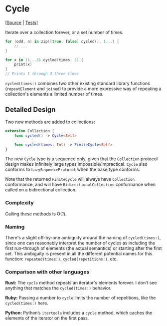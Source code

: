 # Cycle

[[Source](https://github.com/apple/swift-algorithms/blob/main/Sources/Algorithms/Cycle.swift) | 
 [Tests](https://github.com/apple/swift-algorithms/blob/main/Tests/SwiftAlgorithmsTests/CycleTests.swift)]

Iterate over a collection forever, or a set number of times.

```swift
for (odd, n) in zip([true, false].cycled(), 1...) {
    // ...
}

for x in (1...3).cycled(times: 3) {
    print(x)
}
// Prints 1 through 3 three times
```

`cycled(times:)` combines two other existing standard library functions
(`repeatElement` and `joined`) to provide a more expressive way of repeating a
collection's elements a limited number of times.

## Detailed Design

Two new methods are added to collections:

```swift
extension Collection {
    func cycled() -> Cycle<Self>

    func cycled(times: Int) -> FiniteCycle<Self>
}
```

The new `Cycle` type is a sequence only, given that the `Collection` protocol
design makes infinitely large types impossible/impractical. `Cycle` also
conforms to `LazySequenceProtocol` when the base type conforms.

Note that the returned `FiniteCycle` will always have `Collection`
conformance, and will have `BidirectionalCollection` conformance
when called on a bidirectional collection.

### Complexity

Calling these methods is O(_1_).

### Naming

There's a slight off-by-one ambiguity around the naming of `cycled(times:)`,
since one can reasonably interpret the number of cycles as including the first
run-through of elements (the actual semantics) or starting after the first 
set. This ambiguity is present in all the different potential names for this
function: `repeated(times:)`, `cycled(repetitions:)`, etc.

### Comparison with other languages

**Rust:** The `cycle` method repeats an iterator's elements forever. I don’t see
anything that matches the `cycled(times:)` behavior.

**Ruby:** Passing a number to `cycle` limits the number of repetitions, like the
`cycled(times:)` here.

**Python:** Python’s `itertools` includes a `cycle` method, which caches the
elements of the iterator on the first pass.